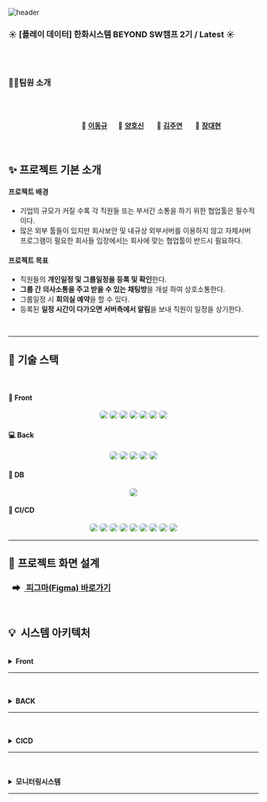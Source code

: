 ![header](https://capsule-render.vercel.app/api?type=Venom&color=ffe599&height=300&section=header&text=SSM&desc=📆Smart%20Schedule%20Manager&descSize=30&descAlign=50&descAlignY=70&fontSize=100&animation=fadeIn&fontColor=5f475f)

### :sunny: **[플레이 데이터] 한화시스템 BEYOND SW캠프 2기 / Latest** :sunny:

<br>

<br>

### 🤼‍♂️팀원 소개

<br><br>

&nbsp;　&nbsp;　&nbsp;　&nbsp;　&nbsp;　&nbsp;　&nbsp;　&nbsp;　 🐻 **[이동규](https://github.com/PTCman)**&nbsp;　 🦁 **[양호신](https://github.com/Hosae0905)** &nbsp;　 🐶 **[김주연](https://github.com/jyk147369)** &nbsp;　 🐯 **[장대현](https://github.com/poil4291)** &nbsp;
<br><br><br>

## ✨ 프로젝트 기본 소개
#### 프로젝트 배경
- 기업의 규모가 커질 수록 각 직원들 또는 부서간 소통을 하기 위한 협업툴은 필수적이다.
- 많은 외부 툴들이 있지만 회사보안 및 내규상 외부서버를 이용하지 않고 자체서버 프로그램이 필요한 회사들 입장에서는 회사에 맞는 협업툴이 반드시 필요하다.

#### 프로젝트 목표
- 직원들의 **개인일정 및 그룹일정을 등록 및 확인**한다. 
- **그룹 간 의사소통을 주고 받을 수 있는 채팅방**을 개설 하여 상호소통한다.
- 그룹일정 시 **회의실 예약**을 할 수 있다.
- 등록된 **일정 시간이 다가오면 서버측에서 알림**을 보내 직원이 일정을 상기한다.



<br>

---



## 📌 기술 스택

<br>

#### :door:&nbsp;Front
<div align="center">
<img src="https://img.shields.io/badge/HTML-239120?style=for-the-badge&logo=html5&logoColor=white" style="border-radius: 5px;"> 
<img src="https://img.shields.io/badge/CSS-239120?&style=for-the-badge&logo=css3&logoColor=white" style="border-radius: 5px;"> 
<img src="https://img.shields.io/badge/JavaScript-F7DF1E?style=for-the-badge&logo=javascript&logoColor=black" style="border-radius: 5px;"> 
<img src="https://img.shields.io/badge/Vue.js-35495E?style=for-the-badge&logo=vue.js&logoColor=4FC08D" style="border-radius: 5px;"> 
<img src="https://img.shields.io/badge/jQuery-0769AD?style=for-the-badge&logo=jquery&logoColor=white" style="border-radius: 5px;"> 
<img src="https://img.shields.io/badge/Jest-323330?style=for-the-badge&logo=Jest&logoColor=white" style="border-radius: 5px;"> 
<img src="https://img.shields.io/badge/Visual_Studio_Code-0078D4?style=for-the-badge&logo=visual%20studio%20code&logoColor=white" style="border-radius: 5px;"> 
</div>

#### :computer:&nbsp;Back
<div align="center">
<img src="https://img.shields.io/badge/spring-%236DB33F.svg?style=for-the-badge&logo=spring&logoColor=white" style="border-radius: 5px;"> 
<img src="https://img.shields.io/badge/Spring_Security-6DB33F?style=for-the-badge&logo=Spring-Security&logoColor=white" style="border-radius: 5px;"> 
<img src="https://img.shields.io/badge/Java-ED8B00?style=for-the-badge&logo=openjdk&logoColor=white" style="border-radius: 5px;"> 
<img src="https://img.shields.io/badge/IntelliJ_IDEA-000000.svg?style=for-the-badge&logo=intellij-idea&logoColor=white" style="border-radius: 5px;"> 
<img src="https://img.shields.io/badge/Hibernate-59666C?style=for-the-badge&logo=Hibernate&logoColor=white" style="border-radius: 5px;"> 
</div>

#### :floppy_disk:&nbsp;DB
<div align="center">
<img src="https://img.shields.io/badge/MariaDB-003545?style=for-the-badge&logo=mariadb&logoColor=white" style="border-radius: 5px;"> 
</div>

#### :loudspeaker:&nbsp;CI/CD
<div align="center">
<img src="https://img.shields.io/badge/k8s-326CE5?style=for-the-badge&logo=#326CE5&logoColor=white" style="border-radius: 5px;">
<img src="https://img.shields.io/badge/docker-2496ED?style=for-the-badge&logo=docker&logoColor=white" style="border-radius: 5px;">
<img src="https://img.shields.io/badge/jenkins-D24939?style=for-the-badge&logo=jenkins&logoColor=white" style="border-radius: 5px;">
<img src="https://img.shields.io/badge/git-F05032?style=for-the-badge&logo=git&logoColor=white" style="border-radius: 5px;">
<img src="https://img.shields.io/badge/github-181717?style=for-the-badge&logo=github&logoColor=white" style="border-radius: 5px;">
<img src="https://img.shields.io/badge/grafana-F46800?style=for-the-badge&logo=grafana&logoColor=white" style="border-radius: 5px;">
<img src="https://img.shields.io/badge/prometheus-E6522C?style=for-the-badge&logo=prometheus&logoColor=white" style="border-radius: 5px;">
<img src="https://img.shields.io/badge/slack-4A154B?style=for-the-badge&logo=slack&logoColor=white" style="border-radius: 5px;">
<img src="https://img.shields.io/badge/webhook-2088FF?style=for-the-badge&logo=webhook&logoColor=white" style="border-radius: 5px;">
</div>


---


## :green_book: 프로젝트 화면 설계

### &nbsp;&nbsp;➡ &nbsp;[ 피그마(Figma) 바로가기](https://www.figma.com/file/xj93UowlHUunCPSqImxspk/LAT32T?type=design&node-id=0-1&mode=design&t=itaxJcadJzP1pjEG-0)

<br>

## 💡&nbsp;&nbsp;시스템 아키텍처

<br>



<details>
<summary><b>Front</b></summary><br>
    <div>이미지 자리</div>
</details> 

---

<br>
<br>
<details>
<summary><b>BACK</b></summary><br>
    <div>이미지 자리</div>
</details> 

---
<br>
<br>
<details>
<summary><b>CICD</b></summary><br>
    <img src="https://drive.google.com/uc?export=view&id=1APh-lvABOBAuyDSbDPs5ZrYurgfeJtgB"/>
</details> 

---
<br>
<br>
<details>
<summary><b>모니터링시스템</b></summary><br>
    <div>이미지 자리</div>
</details> 

---
